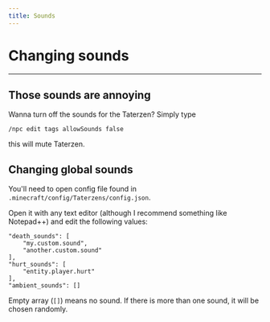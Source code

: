 ```yaml
---
title: Sounds
---
```



# Changing sounds

---


## Those sounds are annoying

Wanna turn off the sounds for the Taterzen? Simply type

```
/npc edit tags allowSounds false
```

this will mute Taterzen.

## Changing global sounds

You'll need to open config file found in
`.minecraft/config/Taterzens/config.json`.

Open it with any text editor (although I recommend something like Notepad++) and edit
the following values:

```
"death_sounds": [
    "my.custom.sound",
    "another.custom.sound"
],
"hurt_sounds": [
    "entity.player.hurt"
],
"ambient_sounds": []

```

Empty array (`[]`) means no sound. If there is more
than one sound, it will be chosen randomly.
